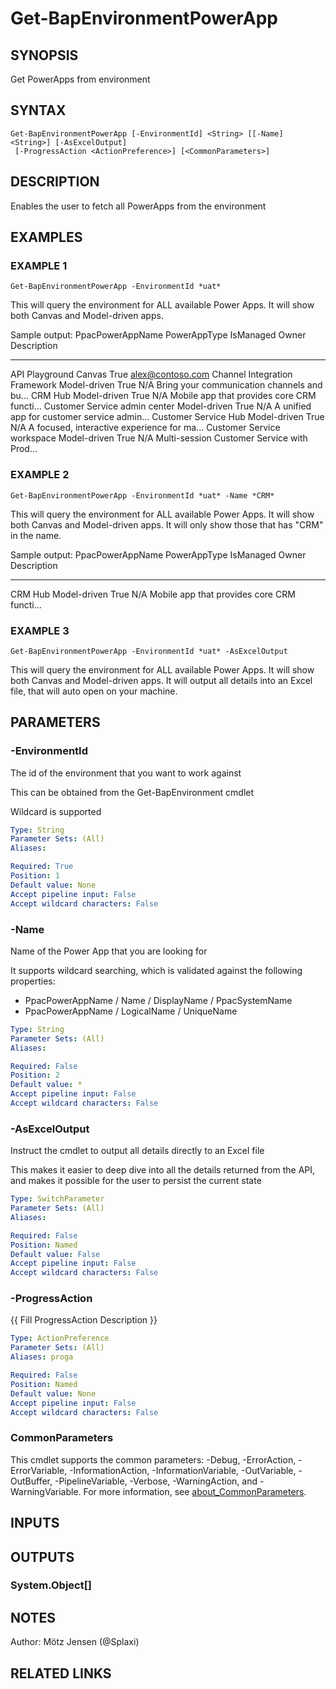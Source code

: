 ﻿---
external help file: d365bap.tools-help.xml
Module Name: d365bap.tools
online version:
schema: 2.0.0
---

# Get-BapEnvironmentPowerApp

## SYNOPSIS
Get PowerApps from environment

## SYNTAX

```
Get-BapEnvironmentPowerApp [-EnvironmentId] <String> [[-Name] <String>] [-AsExcelOutput]
 [-ProgressAction <ActionPreference>] [<CommonParameters>]
```

## DESCRIPTION
Enables the user to fetch all PowerApps from the environment

## EXAMPLES

### EXAMPLE 1
```
Get-BapEnvironmentPowerApp -EnvironmentId *uat*
```

This will query the environment for ALL available Power Apps.
It will show both Canvas and Model-driven apps.

Sample output:
PpacPowerAppName               PowerAppType IsManaged Owner                Description
----------------               ------------ --------- -----                -----------
API Playground                 Canvas       True      alex@contoso.com
Channel Integration Framework  Model-driven True      N/A                  Bring your communication channels and bu...
CRM Hub                        Model-driven True      N/A                  Mobile app that provides core CRM functi...
Customer Service admin center  Model-driven True      N/A                  A unified app for customer service admin...
Customer Service Hub           Model-driven True      N/A                  A focused, interactive experience for ma...
Customer Service workspace     Model-driven True      N/A                  Multi-session Customer Service with Prod...

### EXAMPLE 2
```
Get-BapEnvironmentPowerApp -EnvironmentId *uat* -Name *CRM*
```

This will query the environment for ALL available Power Apps.
It will show both Canvas and Model-driven apps.
It will only show those that has "CRM" in the name.

Sample output:
PpacPowerAppName               PowerAppType IsManaged Owner                Description
----------------               ------------ --------- -----                -----------
CRM Hub                        Model-driven True      N/A                  Mobile app that provides core CRM functi...

### EXAMPLE 3
```
Get-BapEnvironmentPowerApp -EnvironmentId *uat* -AsExcelOutput
```

This will query the environment for ALL available Power Apps.
It will show both Canvas and Model-driven apps.
It will output all details into an Excel file, that will auto open on your machine.

## PARAMETERS

### -EnvironmentId
The id of the environment that you want to work against

This can be obtained from the Get-BapEnvironment cmdlet

Wildcard is supported

```yaml
Type: String
Parameter Sets: (All)
Aliases:

Required: True
Position: 1
Default value: None
Accept pipeline input: False
Accept wildcard characters: False
```

### -Name
Name of the Power App that you are looking for

It supports wildcard searching, which is validated against the following properties:
* PpacPowerAppName / Name / DisplayName / PpacSystemName
* PpacPowerAppName / LogicalName / UniqueName

```yaml
Type: String
Parameter Sets: (All)
Aliases:

Required: False
Position: 2
Default value: *
Accept pipeline input: False
Accept wildcard characters: False
```

### -AsExcelOutput
Instruct the cmdlet to output all details directly to an Excel file

This makes it easier to deep dive into all the details returned from the API, and makes it possible for the user to persist the current state

```yaml
Type: SwitchParameter
Parameter Sets: (All)
Aliases:

Required: False
Position: Named
Default value: False
Accept pipeline input: False
Accept wildcard characters: False
```

### -ProgressAction
{{ Fill ProgressAction Description }}

```yaml
Type: ActionPreference
Parameter Sets: (All)
Aliases: proga

Required: False
Position: Named
Default value: None
Accept pipeline input: False
Accept wildcard characters: False
```

### CommonParameters
This cmdlet supports the common parameters: -Debug, -ErrorAction, -ErrorVariable, -InformationAction, -InformationVariable, -OutVariable, -OutBuffer, -PipelineVariable, -Verbose, -WarningAction, and -WarningVariable. For more information, see [about_CommonParameters](http://go.microsoft.com/fwlink/?LinkID=113216).

## INPUTS

## OUTPUTS

### System.Object[]
## NOTES
Author: Mötz Jensen (@Splaxi)

## RELATED LINKS
